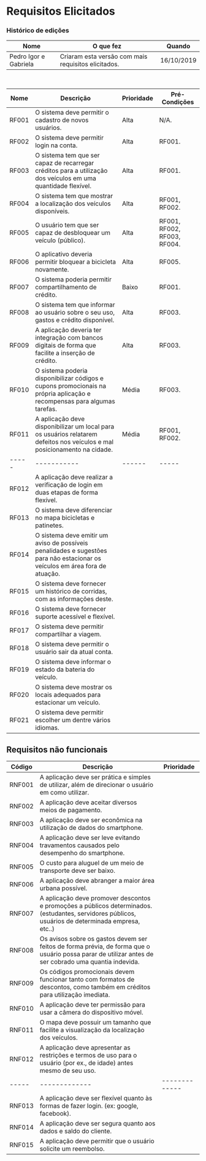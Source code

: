 # Requisitos Elicitados

### Histórico de edições
| Nome|O que fez|Quando|
|-----|---------|------|
| Pedro Igor e Gabriela | Criaram esta versão com mais requisitos elicitados. | 16/10/2019 |

<br>

| Nome | Descrição | Prioridade|Pré-Condições|
| -------- | -------- | -------- | ------|
| RF001 | O sistema deve permitir o cadastro de novos usuários. | Alta | N/A. |
| RF002 | O sistema deve permitir login na conta. | Alta | RF001. | 
| RF003 | O sistema tem que ser capaz de recarregar créditos para a utilização dos veículos em uma quantidade flexível.| Alta | RF001. |
| RF004 | O sistema tem que mostrar a localização dos veículos disponíveis. | Alta | RF001, RF002. |
| RF005 | O usuário tem que ser capaz de desbloquear um veículo (público). | Alta | RF001, RF002, RF003, RF004. |
| RF006 | O aplicativo deveria permitir bloquear a bicicleta novamente. | Alta | RF005. |
| RF007 | O sistema poderia permitir compartilhamento de crédito. | Baixo | RF001. |
| RF008 | O sistema tem que informar ao usuário sobre o seu uso, gastos e crédito disponível. | Alta | RF003. |
| RF009 | A aplicação deveria ter integração com bancos digitais de forma que facilite a inserção de crédito. | Alta | RF003. |
| RF010 | O sistema poderia disponibilizar códigos e cupons promocionais na própria aplicação e recompensas para algumas tarefas. | Média | RF003. |
| RF011 | A aplicação deve disponibilizar um local para os usuários relatarem defeitos nos veículos e mal posicionamento na cidade. | Média | RF001, RF002. |
| ----- | ----------- | ------ | ----- |
| RF012 | A aplicação deve realizar a verificação de login em duas etapas de forma flexível. | | |
| RF013 | O sistema deve diferenciar no mapa bicicletas e patinetes. | | |
| RF014 | O sistema deve emitir um aviso de possíveis penalidades e sugestões para não estacionar os veículos em área fora de atuação. | | |
| RF015 | O sistema deve fornecer um histórico de corridas, com as informações deste. | | |
| RF016 | O sistema deve fornecer suporte acessível e flexível. | | |
| RF017 | O sistema deve permitir compartilhar a viagem. | | |
| RF018 | O sistema deve permitir o usuário sair da atual conta. | | |
| RF019 | O sistema deve informar o estado da bateria do veículo. | | |
| RF020 | O sistema deve mostrar os locais adequados para estacionar um veículo. | | |
| RF021 | O sistema deve permitir escolher um dentre vários idiomas. | | |


## Requisitos não funcionais

| Código | Descrição | Prioridade|
| -------- | -------- | -------- |
| RNF001 | A aplicação deve ser prática e simples de utilizar, além de direcionar o usuário em como utilizar. | | 
| RNF002 | A aplicação deve aceitar diversos meios de pagamento. | |
| RNF003 | A aplicação deve ser econômica na utilização de dados do smartphone. | |
| RNF004 | A aplicação deve ser leve evitando travamentos causados pelo desempenho do smartphone. | |
| RNF005 | O custo para aluguel de um meio de transporte deve ser baixo. | |
| RNF006 | A aplicação deve abranger a maior área urbana possível. | |
| RNF007 | A aplicação deve promover descontos e promoções a públicos determinados. (estudantes, servidores públicos, usuários de determinada empresa, etc..) | |
| RNF008 | Os avisos sobre os gastos devem ser feitos de forma prévia, de forma que o usuário possa parar de utilizar antes de ser cobrado uma quantia indevida. | |
| RNF009 | Os códigos promocionais devem funcionar tanto com formatos de descontos, como também em créditos para utilização imediata. | |
| RNF010 | A aplicação deve ter permissão para usar a câmera do dispositivo móvel.| |
| RNF011 | O mapa deve possuir um tamanho que facilite a visualização da localização dos veículos.| |
| RNF012 | A aplicação deve apresentar as restrições e termos de uso para o usuário (por ex., de idade) antes mesmo de seu uso. | |
| ----- | ------------- | ------------- |
| RNF013 | A aplicação deve ser flexível quanto às formas de fazer login. (ex: google, facebook). | |
| RNF014 | A aplicação deve ser segura quanto aos dados e saldo do cliente. | |
| RNF015 | A aplicação deve permitir que o usuário solicite um reembolso. | |